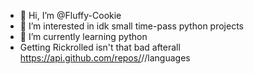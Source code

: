 - 👋 Hi, I’m @Fluffy-Cookie 
- 👀 I’m interested in idk small time-pass python projects
- 🌱 I’m currently learning python
-    Getting Rickrolled isn't that bad afterall
https://api.github.com/repos/<username>/<reponame>/languages
<!---
Fluffy-Cookie/Fluffy-Cookie is a ✨ special ✨ repository because its `README.md` (this file) appears on your GitHub profile.
You can click the Preview link to take a look at your changes.
--->
